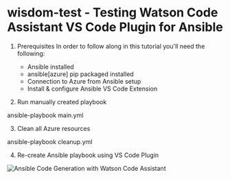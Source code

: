 # wisdom-test - Testing Watson Code Assistant VS Code Plugin for Ansible



1. Prerequisites
    In order to follow along in this tutorial you'll need the following:

    - Ansible installed
    - ansible[azure] pip packaged installed
    - Connection to Azure from Ansible setup
    - Install & configure Ansible VS Code Extension

2. Run manually created playbook

ansible-playbook main.yml

3. Clean all Azure resources

ansible-playbook cleanup.yml

4. Re-create Ansible playbook using VS Code Plugin

![Ansible Code Generation with Watson Code Assistant](./WatsonCodeAssistantCodegen.gif)




